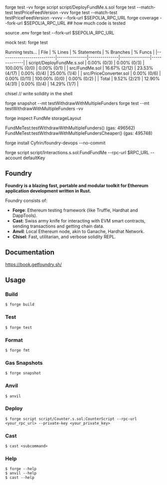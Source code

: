 forge test -vv
forge script script/DeployFundMe.s.sol
forge test --match-test testPriceFeedVersion -vvv
forge test --match-test testPriceFeedVersion -vvvv --fork-url $SEPOLIA_RPC_URL
forge coverage --fork-url $SEPOLIA_RPC_URL ## how much code is tested

source .env
forge test --fork-url $SEPOLIA_RPC_URL

mock test: forge test

Running tests...
| File                      | % Lines       | % Statements  | % Branches    | % Funcs      |
|---------------------------|---------------|---------------|---------------|--------------|
| script/DeployFundMe.s.sol | 0.00% (0/3)   | 0.00% (0/3)   | 100.00% (0/0) | 0.00% (0/1)  |
| src/FundMe.sol            | 16.67% (2/12) | 23.53% (4/17) | 0.00% (0/4)   | 25.00% (1/4) |
| src/PriceConverter.sol    | 0.00% (0/6)   | 0.00% (0/11)  | 100.00% (0/0) | 0.00% (0/2)  |
| Total                     | 9.52% (2/21)  | 12.90% (4/31) | 0.00% (0/4)   | 14.29% (1/7) |

chisel // write solidity in the shell

forge snapshot --mt testWithdrawWithMultipleFunders
forge test --mt testWithdrawWithMultipleFunders -vv

forge inspect FundMe storageLayout

FundMeTest:testWithdrawWithMultipleFunders() (gas: 496562)
FundMeTest:testWithdrawWithMultipleFundersCheaper() (gas: 495748)

forge install Cyfrin/foundry-devops --no-commit

forge script script/Interactions.s.sol:FundFundMe --rpc-url $RPC_URL --account defaultKey

## Foundry

**Foundry is a blazing fast, portable and modular toolkit for Ethereum application development written in Rust.**

Foundry consists of:

-   **Forge**: Ethereum testing framework (like Truffle, Hardhat and DappTools).
-   **Cast**: Swiss army knife for interacting with EVM smart contracts, sending transactions and getting chain data.
-   **Anvil**: Local Ethereum node, akin to Ganache, Hardhat Network.
-   **Chisel**: Fast, utilitarian, and verbose solidity REPL.

## Documentation

https://book.getfoundry.sh/

## Usage

### Build

```shell
$ forge build
```

### Test

```shell
$ forge test
```

### Format

```shell
$ forge fmt
```

### Gas Snapshots

```shell
$ forge snapshot
```

### Anvil

```shell
$ anvil
```

### Deploy

```shell
$ forge script script/Counter.s.sol:CounterScript --rpc-url <your_rpc_url> --private-key <your_private_key>
```

### Cast

```shell
$ cast <subcommand>
```

### Help

```shell
$ forge --help
$ anvil --help
$ cast --help
```
